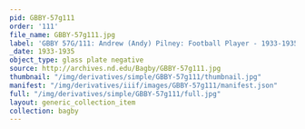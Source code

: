 ```yaml
---
pid: GBBY-57g111
order: '111'
file_name: GBBY-57g111.jpg
label: 'GBBY 57G/111: Andrew (Andy) Pilney: Football Player - 1933-1935'
_date: 1933-1935
object_type: glass plate negative
source: http://archives.nd.edu/Bagby/GBBY-57g111.jpg
thumbnail: "/img/derivatives/simple/GBBY-57g111/thumbnail.jpg"
manifest: "/img/derivatives/iiif/images/GBBY-57g111/manifest.json"
full: "/img/derivatives/simple/GBBY-57g111/full.jpg"
layout: generic_collection_item
collection: bagby
---
```

